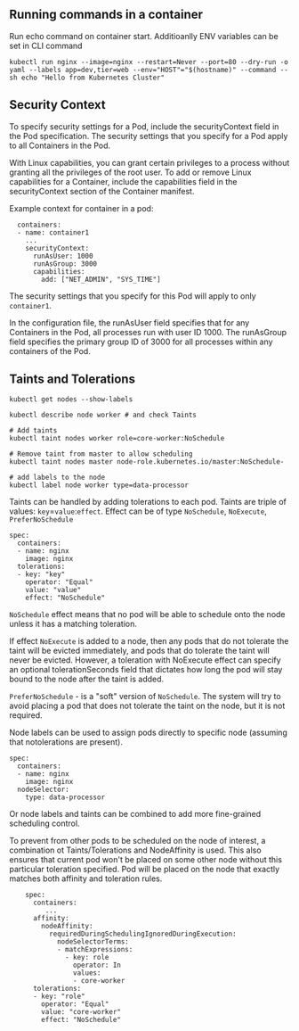 ## Running commands in a container

Run echo command on container start.
Additioanlly ENV variables can be set in CLI command
```
kubectl run nginx --image=nginx --restart=Never --port=80 --dry-run -o yaml --labels app=dev,tier=web --env="HOST"="$(hostname)" --command -- sh echo "Hello from Kubernetes Cluster"
```

## Security Context

To specify security settings for a Pod, include the securityContext field in the Pod specification.
The security settings that you specify for a Pod apply to all Containers in the Pod.

With Linux capabilities, you can grant certain privileges to a process without granting all the privileges of the root user. To add or remove Linux capabilities for a Container, include the capabilities field in the securityContext section of the Container manifest.

Example context for container in a pod:
```
  containers:
  - name: container1
    ...
    securityContext:
      runAsUser: 1000
      runAsGroup: 3000
      capabilities:
        add: ["NET_ADMIN", "SYS_TIME"]
```
The security settings that you specify for this Pod will apply to only `container1`.

In the configuration file, the runAsUser field specifies that for any Containers in the Pod, all processes run with user ID 1000. The runAsGroup field specifies the primary group ID of 3000 for all processes within any containers of the Pod.

## Taints and Tolerations

```
kubectl get nodes --show-labels

kubectl describe node worker # and check Taints

# Add taints
kubectl taint nodes worker role=core-worker:NoSchedule

# Remove taint from master to allow scheduling
kubectl taint nodes master node-role.kubernetes.io/master:NoSchedule-

# add labels to the node
kubectl label node worker type=data-processor
```

Taints can be handled by adding tolerations to each pod. Taints are triple of values: `key`=`value`:`effect`.
Effect can be of type `NoSchedule`, `NoExecute`, `PreferNoSchedule`
```
spec:
  containers:
  - name: nginx
    image: nginx
  tolerations:
  - key: "key"
    operator: "Equal"
    value: "value"
    effect: "NoSchedule"
```
`NoSchedule` effect means that no pod will be able to schedule onto the node unless it has a matching toleration.

If effect `NoExecute` is added to a node, then any pods that do not tolerate the taint will be evicted immediately, and pods that do tolerate the taint will never be evicted. However, a toleration with NoExecute effect can specify an optional tolerationSeconds field that dictates how long the pod will stay bound to the node after the taint is added.

`PreferNoSchedule` - is a "soft" version of `NoSchedule`. The system will try to avoid placing a pod that does not tolerate the taint on the node, but it is not required. 

Node labels can be used to assign pods directly to specific node (assuming that notolerations are present).
```
spec:
  containers:
  - name: nginx
    image: nginx
  nodeSelector:
    type: data-processor
```
Or node labels and taints can be combined to add more fine-grained scheduling control.

To prevent from other pods to be scheduled on the node of interest, a combination ot Taints/Tolerations and NodeAffinity is used.
This also ensures that current pod won't be placed on some other node without this particular toleration specified. Pod will be placed on the node that exactly matches both affinity and toleration rules.
```
    spec:
      containers: 
         ...
      affinity:
        nodeAffinity:
          requiredDuringSchedulingIgnoredDuringExecution:
            nodeSelectorTerms:
            - matchExpressions:
              - key: role
                operator: In
                values:
                - core-worker
      tolerations:
      - key: "role"
        operator: "Equal"
        value: "core-worker"
        effect: "NoSchedule"
```
